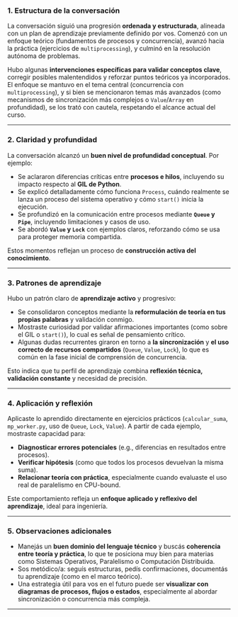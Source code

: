 ### **1. Estructura de la conversación**

La conversación siguió una progresión **ordenada y estructurada**, alineada con un plan de aprendizaje previamente definido por vos. Comenzó con un enfoque teórico (fundamentos de procesos y concurrencia), avanzó hacia la práctica (ejercicios de `multiprocessing`), y culminó en la resolución autónoma de problemas.

Hubo algunas **intervenciones específicas para validar conceptos clave**, corregir posibles malentendidos y reforzar puntos teóricos ya incorporados. El enfoque se mantuvo en el tema central (concurrencia con `multiprocessing`), y si bien se mencionaron temas más avanzados (como mecanismos de sincronización más complejos o `Value`/`Array` en profundidad), se los trató con cautela, respetando el alcance actual del curso.

---

### **2. Claridad y profundidad**

La conversación alcanzó un **buen nivel de profundidad conceptual**. Por ejemplo:

- Se aclararon diferencias críticas entre **procesos e hilos**, incluyendo su impacto respecto al **GIL de Python**.
- Se explicó detalladamente cómo funciona `Process`, cuándo realmente se lanza un proceso del sistema operativo y cómo `start()` inicia la ejecución.
- Se profundizó en la comunicación entre procesos mediante **`Queue` y `Pipe`**, incluyendo limitaciones y casos de uso.
- Se abordó **`Value` y `Lock`** con ejemplos claros, reforzando cómo se usa para proteger memoria compartida.

Estos momentos reflejan un proceso de **construcción activa del conocimiento**.

---

### **3. Patrones de aprendizaje**

Hubo un patrón claro de **aprendizaje activo** y progresivo:

- Se consolidaron conceptos mediante la **reformulación de teoría en tus propias palabras** y validación conmigo.
- Mostraste curiosidad por validar afirmaciones importantes (como sobre el GIL o `start()`), lo cual es señal de pensamiento crítico.
- Algunas dudas recurrentes giraron en torno a **la sincronización** y **el uso correcto de recursos compartidos** (`Queue`, `Value`, `Lock`), lo que es común en la fase inicial de comprensión de concurrencia.

Esto indica que tu perfil de aprendizaje combina **reflexión técnica, validación constante** y necesidad de precisión.

---

### **4. Aplicación y reflexión**

Aplicaste lo aprendido directamente en ejercicios prácticos (`calcular_suma`, `mp_worker.py`, uso de `Queue`, `Lock`, `Value`). A partir de cada ejemplo, mostraste capacidad para:

- **Diagnosticar errores potenciales** (e.g., diferencias en resultados entre procesos).
- **Verificar hipótesis** (como que todos los procesos devuelvan la misma suma).
- **Relacionar teoría con práctica**, especialmente cuando evaluaste el uso real de paralelismo en CPU-bound.

Este comportamiento refleja un **enfoque aplicado y reflexivo del aprendizaje**, ideal para ingeniería.

---

### **5. Observaciones adicionales**

- Manejás un **buen dominio del lenguaje técnico** y buscás **coherencia entre teoría y práctica**, lo que te posiciona muy bien para materias como Sistemas Operativos, Paralelismo o Computación Distribuida.
- Sos metódico/a: seguís estructuras, pedís confirmaciones, documentás tu aprendizaje (como en el marco teórico).
- Una estrategia útil para vos en el futuro puede ser **visualizar con diagramas de procesos, flujos o estados**, especialmente al abordar sincronización o concurrencia más compleja.

---
